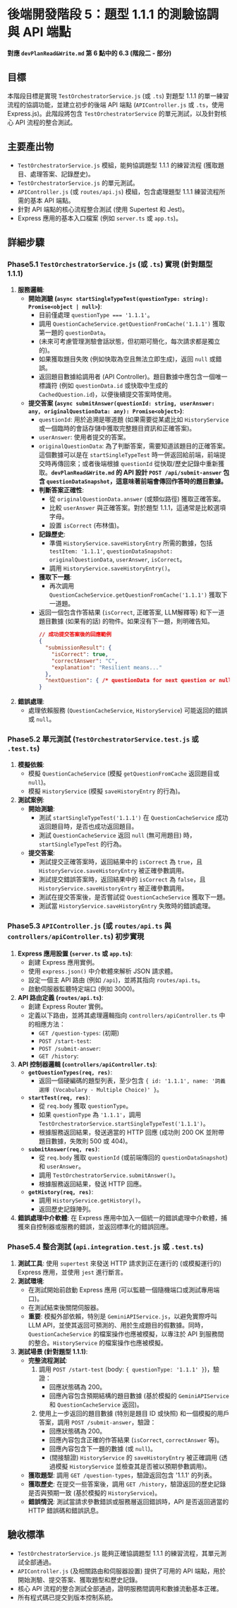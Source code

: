 # 後端開發階段 5：題型 1.1.1 的測驗協調與 API 端點

**對應 `devPlanRead&Write.md` 第 6 點中的 6.3 (階段二 - 部分)**

## 目標

本階段目標是實現 `TestOrchestratorService.js` (或 `.ts`) 對題型 1.1.1 的單一練習流程的協調功能，並建立初步的後端 API 端點 (`APIController.js` 或 `.ts`，使用 Express.js)。此階段將包含 `TestOrchestratorService` 的單元測試，以及針對核心 API 流程的整合測試。

## 主要產出物

*   `TestOrchestratorService.js` 模組，能夠協調題型 1.1.1 的練習流程 (獲取題目、處理答案、記錄歷史)。
*   `TestOrchestratorService.js` 的單元測試。
*   `APIController.js` (或 `routes/api.js`) 模組，包含處理題型 1.1.1 練習流程所需的基本 API 端點。
*   針對 API 端點的核心流程整合測試 (使用 Supertest 和 Jest)。
*   Express 應用的基本入口檔案 (例如 `server.ts` 或 `app.ts`)。

## 詳細步驟

### Phase5.1 `TestOrchestratorService.js` (或 `.ts`) 實現 (針對題型 1.1.1)
1.  **服務邏輯**:
    *   **開始測驗 (`async startSingleTypeTest(questionType: string): Promise<object | null>`)**:
        *   目前僅處理 `questionType === '1.1.1'`。
        *   調用 `QuestionCacheService.getQuestionFromCache('1.1.1')` 獲取第一題的 `questionData`。
        *   (未來可考慮管理測驗會話狀態，但初期可簡化，每次請求都是獨立的)。
        *   如果獲取題目失敗 (例如快取為空且無法立即生成)，返回 `null` 或錯誤。
        *   返回題目數據給調用者 (API Controller)。題目數據中應包含一個唯一標識符 (例如 `questionData.id` 或快取中生成的 `CachedQuestion.id`)，以便後續提交答案時使用。
    *   **提交答案 (`async submitAnswer(questionId: string, userAnswer: any, originalQuestionData: any): Promise<object>`)**:
        *   `questionId`: 用於追溯是哪道題 (如果需要從某處比如 `HistoryService` 或一個臨時的會話存儲中獲取完整題目資訊和正確答案)。
        *   `userAnswer`: 使用者提交的答案。
        *   `originalQuestionData`: 為了判斷答案，需要知道該題目的正確答案。這個數據可以是在 `startSingleTypeTest` 時一併返回給前端，前端提交時再傳回來；或者後端根據 `questionId` 從快取/歷史記錄中重新獲取。**`devPlanRead&Write.md` 的 API 設計 `POST /api/submit-answer` 包含 `questionDataSnapshot`，這意味著前端會傳回作答時的題目數據。**
        *   **判斷答案正確性**:
            *   從 `originalQuestionData.answer` (或類似路徑) 獲取正確答案。
            *   比較 `userAnswer` 與正確答案。對於題型 1.1.1，這通常是比較選項字母。
            *   設置 `isCorrect` (布林值)。
        *   **記錄歷史**:
            *   準備 `HistoryService.saveHistoryEntry` 所需的數據，包括 `testItem: '1.1.1'`, `questionDataSnapshot: originalQuestionData`, `userAnswer`, `isCorrect`。
            *   調用 `HistoryService.saveHistoryEntry()`。
        *   **獲取下一題**:
            *   再次調用 `QuestionCacheService.getQuestionFromCache('1.1.1')` 獲取下一道題。
        *   返回一個包含作答結果 (`isCorrect`, 正確答案, LLM解釋等) 和下一道題目數據 (如果有的話) 的物件。如果沒有下一題，則明確告知。
            ```json
            // 成功提交答案後的回應範例
            {
              "submissionResult": {
                "isCorrect": true,
                "correctAnswer": "C",
                "explanation": "Resilient means..."
              },
              "nextQuestion": { /* questionData for next question or null */ }
            }
            ```
2.  **錯誤處理**:
    *   處理依賴服務 (`QuestionCacheService`, `HistoryService`) 可能返回的錯誤或 `null`。

### Phase5.2 單元測試 (`TestOrchestratorService.test.js` 或 `.test.ts`)
1.  **模擬依賴**:
    *   模擬 `QuestionCacheService` (模擬 `getQuestionFromCache` 返回題目或 `null`)。
    *   模擬 `HistoryService` (模擬 `saveHistoryEntry` 的行為)。
2.  **測試案例**:
    *   **開始測驗**:
        *   測試 `startSingleTypeTest('1.1.1')` 在 `QuestionCacheService` 成功返回題目時，是否也成功返回題目。
        *   測試 `QuestionCacheService` 返回 `null` (無可用題目) 時，`startSingleTypeTest` 的行為。
    *   **提交答案**:
        *   測試提交正確答案時，返回結果中的 `isCorrect` 為 `true`，且 `HistoryService.saveHistoryEntry` 被正確參數調用。
        *   測試提交錯誤答案時，返回結果中的 `isCorrect` 為 `false`，且 `HistoryService.saveHistoryEntry` 被正確參數調用。
        *   測試在提交答案後，是否嘗試從 `QuestionCacheService` 獲取下一題。
        *   測試當 `HistoryService.saveHistoryEntry` 失敗時的錯誤處理。

### Phase5.3 `APIController.js` (或 `routes/api.ts` 與 `controllers/apiController.ts`) 初步實現
1.  **Express 應用設置 (`server.ts` 或 `app.ts`)**:
    *   創建 Express 應用實例。
    *   使用 `express.json()` 中介軟體來解析 JSON 請求體。
    *   設定一個主 API 路由 (例如 `/api`)，並將其指向 `routes/api.ts`。
    *   啟動伺服器監聽特定端口 (例如 3000)。
2.  **API 路由定義 (`routes/api.ts`)**:
    *   創建 Express Router 實例。
    *   定義以下路由，並將其處理邏輯指向 `controllers/apiController.ts` 中的相應方法：
        *   `GET /question-types`: (初期)
        *   `POST /start-test`:
        *   `POST /submit-answer`:
        *   `GET /history`:
3.  **API 控制器邏輯 (`controllers/apiController.ts`)**:
    *   **`getQuestionTypes(req, res)`**:
        *   返回一個硬編碼的題型列表，至少包含 `{ id: '1.1.1', name: '詞義選擇 (Vocabulary - Multiple Choice)' }`。
    *   **`startTest(req, res)`**:
        *   從 `req.body` 獲取 `questionType`。
        *   如果 `questionType` 為 `'1.1.1'`，調用 `TestOrchestratorService.startSingleTypeTest('1.1.1')`。
        *   根據服務返回結果，發送適當的 HTTP 回應 (成功則 200 OK 並附帶題目數據，失敗則 500 或 404)。
    *   **`submitAnswer(req, res)`**:
        *   從 `req.body` 獲取 `questionId` (或前端傳回的 `questionDataSnapshot`) 和 `userAnswer`。
        *   調用 `TestOrchestratorService.submitAnswer()`。
        *   根據服務返回結果，發送 HTTP 回應。
    *   **`getHistory(req, res)`**:
        *   調用 `HistoryService.getHistory()`。
        *   返回歷史記錄陣列。
4.  **錯誤處理中介軟體**: 在 Express 應用中加入一個統一的錯誤處理中介軟體，捕獲來自控制器或服務的錯誤，並返回標準化的錯誤回應。

### Phase5.4 整合測試 (`api.integration.test.js` 或 `.test.ts`)
1.  **測試工具**: 使用 `supertest` 來發送 HTTP 請求到正在運行的 (或模擬運行的) Express 應用，並使用 `jest` 進行斷言。
2.  **測試環境**:
    *   在測試開始前啟動 Express 應用 (可以監聽一個隨機端口或測試專用端口)。
    *   在測試結束後關閉伺服器。
    *   **重要**: 模擬外部依賴，特別是 `GeminiAPIService.js`，以避免實際呼叫 LLM API，並使其返回可預測的、用於生成題目的假數據。同時，`QuestionCacheService` 的檔案操作也應被模擬，以專注於 API 到服務間的整合。`HistoryService` 的檔案操作也應被模擬。
3.  **測試場景 (針對題型 1.1.1)**:
    *   **完整流程測試**:
        1.  調用 `POST /start-test` (body: `{ questionType: '1.1.1' }`)，驗證：
            *   回應狀態碼為 200。
            *   回應內容包含預期結構的題目數據 (基於模擬的 `GeminiAPIService` 和 `QuestionCacheService` 返回)。
        2.  使用上一步返回的題目數據 (特別是題目 ID 或快照) 和一個模擬的用戶答案，調用 `POST /submit-answer`，驗證：
            *   回應狀態碼為 200。
            *   回應內容包含正確的作答結果 (`isCorrect`, `correctAnswer` 等)。
            *   回應內容包含下一題的數據 (或 `null`)。
            *   (間接驗證) `HistoryService` 的 `saveHistoryEntry` 被正確調用 (透過模擬 `HistoryService` 並檢查其是否被以預期參數調用)。
    *   **獲取題型**: 調用 `GET /question-types`，驗證返回包含 '1.1.1' 的列表。
    *   **獲取歷史**: 在提交一些答案後，調用 `GET /history`，驗證返回的歷史記錄是否與預期一致 (基於模擬的 `HistoryService`)。
    *   **錯誤情況**: 測試當請求參數錯誤或服務層返回錯誤時，API 是否返回適當的 HTTP 錯誤碼和錯誤訊息。

## 驗收標準

*   `TestOrchestratorService.js` 能夠正確協調題型 1.1.1 的練習流程，其單元測試全部通過。
*   `APIController.js` (及相關路由和伺服器設置) 提供了可用的 API 端點，用於開始測驗、提交答案、獲取題型和歷史記錄。
*   核心 API 流程的整合測試全部通過，證明服務間調用和數據流動基本正確。
*   所有程式碼已提交到版本控制系統。 